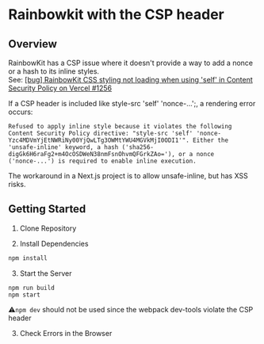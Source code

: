 # Rainbowkit with the CSP header

## Overview
RainbowKit has a CSP issue where it doesn't provide a way to add a nonce or a hash to its inline styles.  
See: [[bug] RainbowKit CSS styling not loading when using 'self' in Content Security Policy on Vercel #1256](https://github.com/rainbow-me/rainbowkit/issues/1256#issuecomment-1557582690)  

If a CSP header is included like style-src 'self' 'nonce-...';, a rendering error occurs:
```
Refused to apply inline style because it violates the following Content Security Policy directive: "style-src 'self' 'nonce-Yzc4MDVmYjEtNWRiNy00YjQwLTg3OWMtYWU4MGVkMjI0ODI1'". Either the 'unsafe-inline' keyword, a hash ('sha256-digGk6H6raFg2+m4OcOSDWeN38nmFsnOhvmQFGrkZAo='), or a nonce ('nonce-...') is required to enable inline execution.
```

The workaround in a Next.js project is to allow unsafe-inline, but has XSS risks.

## Getting Started
1. Clone Repository

2. Install Dependencies
```bash
npm install
```

3. Start the Server
```
npm run build
npm start
```
⚠️`npm dev` should not be used since the webpack dev-tools violate the CSP header

3. Check Errors in the Browser
